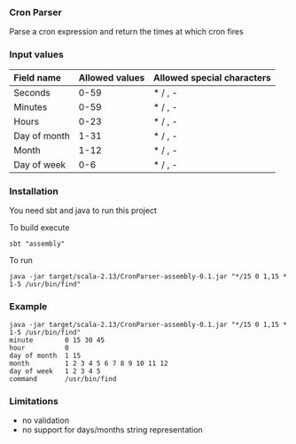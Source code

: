  ### Cron Parser
 
Parse a cron expression and return the times at which cron fires  
 
 
 ### Input values
 
|Field name|Allowed values|Allowed special characters
|:----|:----|:----|
|Seconds | 0-59 | * / , -
|Minutes | 0-59 | * / , -
|Hours | 0-23 | * / , -
|Day of month | 1-31 | * / , -
|Month | 1-12 | * / , -
|Day of week | 0-6 | * / , -

### Installation

You need sbt and java to run this project

To build execute

```$xslt
sbt "assembly"
```

To run

```
java -jar target/scala-2.13/CronParser-assembly-0.1.jar "*/15 0 1,15 * 1-5 /usr/bin/find"
```

### Example

```$xslt
java -jar target/scala-2.13/CronParser-assembly-0.1.jar "*/15 0 1,15 * 1-5 /usr/bin/find"
minute        0 15 30 45
hour          0
day of month  1 15
month         1 2 3 4 5 6 7 8 9 10 11 12
day of week   1 2 3 4 5
command       /usr/bin/find
```


### Limitations

* no validation
* no support for days/months string representation
